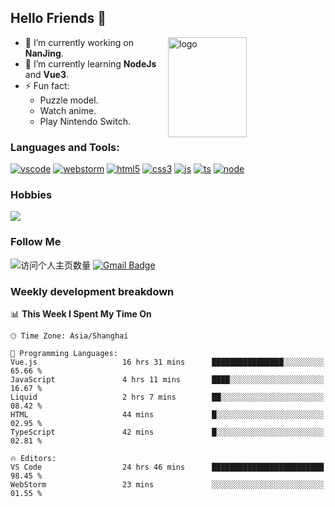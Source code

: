 ## Hello Friends 👋

<img src="https://github-readme-stats.vercel.app/api?username=Eugeniocode&show_icons=true&theme=vue" alt="logo" height="160" align="right" width="50%" />

- 🔭 I’m currently working on **NanJing**.
- 🌱 I’m currently learning **NodeJs** and **Vue3**.
- ⚡ Fun fact: 
  - Puzzle model.
  - Watch anime.
  - Play Nintendo Switch.



### Languages and Tools:

[![vscode](https://img.shields.io/badge/Visual%20Studio%20Code-blue?style=flat-square&logo=visualstudiocode&logoColor=ffffff)]()
[![webstorm](https://img.shields.io/badge/webstorm-528DD7?style=flat-square&logo=webstorm&logoColor=#ffffff)]()
[![html5](https://img.shields.io/badge/-HTML5-F16528?style=flat-square&logo=html5&logoColor=ffffff)]()
[![css3](https://img.shields.io/badge/-CSS3-3699D5?style=flat-square&logo=css3&logoColor=ffffff)]()
[![js](https://img.shields.io/badge/-Javascript-F0DA50?style=flat-square&logo=javascript&logoColor=ffffff)]()
[![ts](https://img.shields.io/badge/-Typescript-083061?style=flat-square&logo=typescript&logoColor=ffffff)]()
[![node](https://img.shields.io/badge/-Node.js-80BD00?style=flat-square&logo=nodedotjs&logoColor=ffffff)]()


### Hobbies

![](https://img.shields.io/badge/-Nintendo%20Switch-e60012?style=flat-square&logo=nintendo%20switch&logoColor=ffffff)

### Follow Me
![访问个人主页数量](https://komarev.com/ghpvc/?username=Eugeniocode&color=blue)
[![Gmail Badge](https://img.shields.io/badge/mail-eugeniocode@yeah.net-blue?style=flat&logo=Gmail&logoColor=white&link=mailto:eugeniocode@yeah.net)](mailto:eugeniocode@yeah.net)


### Weekly development breakdown
<!--START_SECTION:waka-->
📊 **This Week I Spent My Time On** 

```text
🕑︎ Time Zone: Asia/Shanghai

💬 Programming Languages: 
Vue.js                   16 hrs 31 mins      ████████████████░░░░░░░░░   65.66 % 
JavaScript               4 hrs 11 mins       ████░░░░░░░░░░░░░░░░░░░░░   16.67 % 
Liquid                   2 hrs 7 mins        ██░░░░░░░░░░░░░░░░░░░░░░░   08.42 % 
HTML                     44 mins             █░░░░░░░░░░░░░░░░░░░░░░░░   02.95 % 
TypeScript               42 mins             █░░░░░░░░░░░░░░░░░░░░░░░░   02.81 % 

🔥 Editors: 
VS Code                  24 hrs 46 mins      █████████████████████████   98.45 % 
WebStorm                 23 mins             ░░░░░░░░░░░░░░░░░░░░░░░░░   01.55 % 
```


<!--END_SECTION:waka-->

